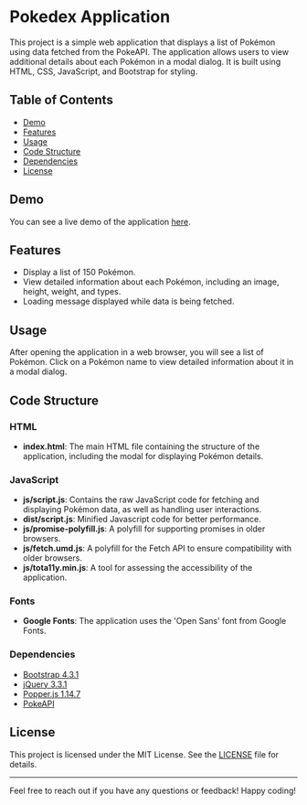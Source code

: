 # Pokedex Application

This project is a simple web application that displays a list of Pokémon using data fetched from the PokeAPI. The application allows users to view additional details about each Pokémon in a modal dialog. It is built using HTML, CSS, JavaScript, and Bootstrap for styling.

## Table of Contents

- [Demo](#demo)
- [Features](#features)
- [Usage](#usage)
- [Code Structure](#code-structure)
- [Dependencies](#dependencies)
- [License](#license)

## Demo

You can see a live demo of the application [here](https://nxlim-00.github.io/simple-js-app/).

## Features

- Display a list of 150 Pokémon.
- View detailed information about each Pokémon, including an image, height, weight, and types.
- Loading message displayed while data is being fetched.


## Usage

After opening the application in a web browser, you will see a list of Pokémon. Click on a Pokémon name to view detailed information about it in a modal dialog.

## Code Structure

### HTML

- **index.html**: The main HTML file containing the structure of the application, including the modal for displaying Pokémon details.

### JavaScript

- **js/script.js**: Contains the raw JavaScript code for fetching and displaying Pokémon data, as well as handling user interactions.
- **dist/script.js**: Minified Javascript code for better performance.
- **js/promise-polyfill.js**: A polyfill for supporting promises in older browsers.
- **js/fetch.umd.js**: A polyfill for the Fetch API to ensure compatibility with older browsers.
- **js/tota11y.min.js**: A tool for assessing the accessibility of the application.

### Fonts

- **Google Fonts**: The application uses the 'Open Sans' font from Google Fonts.

### Dependencies

- [Bootstrap 4.3.1](https://getbootstrap.com/)
- [jQuery 3.3.1](https://jquery.com/)
- [Popper.js 1.14.7](https://popper.js.org/)
- [PokeAPI](https://pokeapi.co/)


## License

This project is licensed under the MIT License. See the [LICENSE](LICENSE) file for details.

---

Feel free to reach out if you have any questions or feedback! Happy coding!

